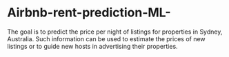# Airbnb-rent-prediction-ML-
The goal is to predict the price per night of listings for properties in Sydney, Australia. Such information can be used to
estimate the prices of new listings or to guide new hosts in advertising their properties.
